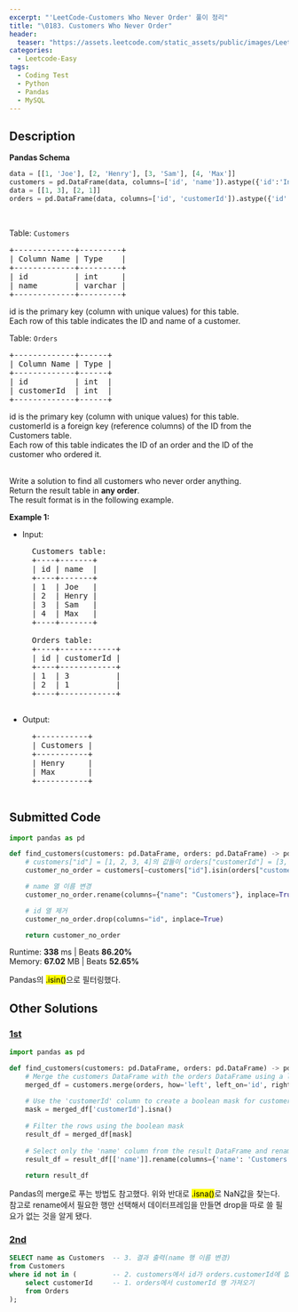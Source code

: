 ```yaml
---
excerpt: "'LeetCode-Customers Who Never Order' 풀이 정리"
title: "\0183. Customers Who Never Order"
header:
  teaser: "https://assets.leetcode.com/static_assets/public/images/LeetCode_Sharing.png"
categories:
  - Leetcode-Easy
tags:
  - Coding Test
  - Python
  - Pandas
  - MySQL
---
```


## <i class="fa-solid fa-file-lines"></i> Description

**Pandas Schema**
```python
data = [[1, 'Joe'], [2, 'Henry'], [3, 'Sam'], [4, 'Max']]
customers = pd.DataFrame(data, columns=['id', 'name']).astype({'id':'Int64', 'name':'object'})
data = [[1, 3], [2, 1]]
orders = pd.DataFrame(data, columns=['id', 'customerId']).astype({'id':'Int64', 'customerId':'Int64'})
```
<br>

Table: `Customers`
<pre>
+-------------+---------+
| Column Name | Type    |
+-------------+---------+
| id          | int     |
| name        | varchar |
+-------------+---------+
</pre>
id is the primary key (column with unique values) for this table.    
Each row of this table indicates the ID and name of a customer.   

Table: `Orders`
<pre>
+-------------+------+
| Column Name | Type |
+-------------+------+
| id          | int  |
| customerId  | int  |
+-------------+------+
</pre>
id is the primary key (column with unique values) for this table.   
customerId is a foreign key (reference columns) of the ID from the Customers table.   
Each row of this table indicates the ID of an order and the ID of the customer who ordered it.   
<br>

Write a solution to find all customers who never order anything.   
Return the result table in **any order**.   
The result format is in the following example.   

**Example 1:**

- Input: 
    <pre>
    Customers table:
    +----+-------+
    | id | name  |
    +----+-------+
    | 1  | Joe   |
    | 2  | Henry |
    | 3  | Sam   |
    | 4  | Max   |
    +----+-------+
    
    Orders table:
    +----+------------+
    | id | customerId |
    +----+------------+
    | 1  | 3          |
    | 2  | 1          |
    +----+------------+
    </pre>
- Output: 
    <pre>
    +-----------+
    | Customers |
    +-----------+
    | Henry     |
    | Max       |
    +-----------+
    </pre>

## <i class="fa-solid fa-cloud-arrow-up"></i> Submitted Code

```python
import pandas as pd

def find_customers(customers: pd.DataFrame, orders: pd.DataFrame) -> pd.DataFrame:
    # customers["id"] = [1, 2, 3, 4]의 값들이 orders["customerId"] = [3, 1] 에 없으면(~ 적용) True
    customer_no_order = customers[~customers["id"].isin(orders["customerId"])]

    # name 열 이름 변경
    customer_no_order.rename(columns={"name": "Customers"}, inplace=True)

    # id 열 제거
    customer_no_order.drop(columns="id", inplace=True)

    return customer_no_order
```
<i class="fa-solid fa-clock"></i> Runtime: **338** ms \| Beats **86.20%**    
<i class="fa-solid fa-memory"></i> Memory: **67.02** MB \| Beats **52.65%**

Pandas의 <mark>.isin()</mark>으로 필터링했다.

## <i class="fa-solid fa-flask"></i> Other Solutions

### <a href="https://leetcode.com/problems/customers-who-never-order/solutions/3848456/easy-pandas-2-methods-with-detailed-expl-4esq/" target="_blank">1st</a>

```python
import pandas as pd

def find_customers(customers: pd.DataFrame, orders: pd.DataFrame) -> pd.DataFrame:
    # Merge the customers DataFrame with the orders DataFrame using a left join on 'id' and 'customerId'
    merged_df = customers.merge(orders, how='left', left_on='id', right_on='customerId')
    
    # Use the 'customerId' column to create a boolean mask for customers who never placed any orders
    mask = merged_df['customerId'].isna()
    
    # Filter the rows using the boolean mask
    result_df = merged_df[mask]
    
    # Select only the 'name' column from the result DataFrame and rename it as 'Customers'
    result_df = result_df[['name']].rename(columns={'name': 'Customers'})
    
    return result_df
```
Pandas의 merge로 푸는 방법도 참고했다. 위와 반대로 <mark>.isna()</mark>로 NaN값을 찾는다. 참고로 rename에서 필요한 행만 선택해서 데이터프레임을 만들면 drop을 따로 쓸 필요가 없는 것을 알게 됐다.

### <a href="" target="_blank">2nd</a>

```sql
SELECT name as Customers  -- 3. 결과 출력(name 행 이름 변경)
from Customers
where id not in (         -- 2. customers에서 id가 orders.customerId에 없는 행 필터링
    select customerId     -- 1. orders에서 customerId 행 가져오기
    from Orders
);
```